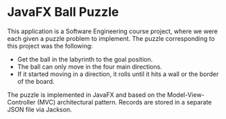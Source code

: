 JavaFX Ball Puzzle 
================

This application is a Software Engineering course project, where we were each given a puzzle problem to implement.
The puzzle corresponding to this project was the following:  
* Get the ball in the labyrinth to the goal position.  
* The ball can only move in the four main directions.  
* If it started moving in a direction, it rolls until it hits a wall or the border of the board.    
    
The puzzle is implemented in JavaFX and  based on the Model-View-Controller (MVC) architectural pattern. Records are stored
 in a separate JSON file via Jackson.
